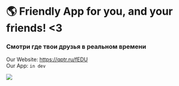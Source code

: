 # 🌎 Friendly App for you, and your friends! <3

### Смотри где твои друзья в реальном времени

Our Website: https://qptr.ru/fEDU \
Our App: `in dev`

![](https://discord.com/assets/a188414ce83f2454b9d71a47c3d95909.svg)


